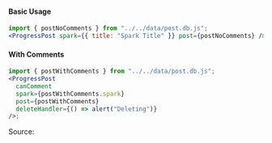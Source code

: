 #### Basic Usage

```jsx
import { postNoComments } from "../../data/post.db.js";
<ProgressPost spark={{ title: "Spark Title" }} post={postNoComments} />;
```

#### With Comments

```jsx
import { postWithComments } from "../../data/post.db.js";
<ProgressPost
  canComment
  spark={postWithComments.spark}
  post={postWithComments}
  deleteHandler={() => alert("Deleting")}
/>;
```

Source:

```js { "file": "./ProgressPost.js" }
```
